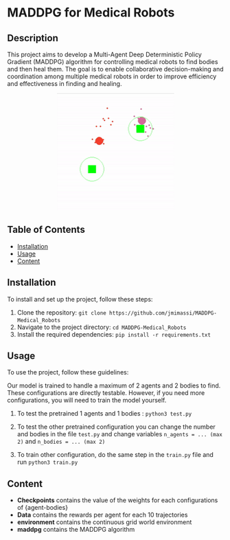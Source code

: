 # MADDPG for Medical Robots

## Description

This project aims to develop a Multi-Agent Deep Deterministic Policy Gradient (MADDPG) algorithm for controlling medical robots to find bodies and then heal them. The goal is to enable collaborative decision-making and coordination among multiple medical robots in order to improve efficiency and effectiveness in finding and healing.

<div align="center">
    <img src="video/2024-03-0517-05-00-ezgif.com-crop.gif" alt="MADDPG">
</div>


## Table of Contents

- [Installation](#installation)
- [Usage](#usage)
- [Content](#content)

## Installation

To install and set up the project, follow these steps:

1. Clone the repository: `git clone https://github.com/jmimassi/MADDPG-Medical_Robots`
2. Navigate to the project directory: `cd MADDPG-Medical_Robots`
3. Install the required dependencies: `pip install -r requirements.txt`

## Usage

To use the project, follow these guidelines:

Our model is trained to handle a maximum of 2 agents and 2 bodies to find. These configurations are directly testable. However, if you need more configurations, you will need to train the model yourself.

1. To test the pretrained 1 agents and 1 bodies : `python3 test.py`
2. To test the other pretrained configuration you can change the number and bodies in the file `test.py` and change variables `n_agents = ... (max 2)` and `n_bodies = ... (max 2)`

3. To train other configuration, do the same step in the `train.py` file and run `python3 train.py`

## Content

- **Checkpoints** contains the value of the weights for each configurations of {agent-bodies}
- **Data** contains the rewards per agent for each 10 trajectories
- **environment** contains the continuous grid world environment
- **maddpg** contains the MADDPG algorithm  
